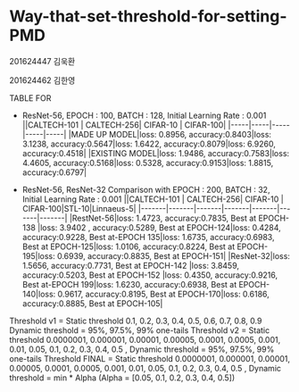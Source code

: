# Way-that-set-threshold-for-setting-PMD
 201624447 김욱환 
 
 201624462 김한영


TABLE FOR 
 * ResNet-56, EPOCH : 100, BATCH : 128, Initial Learning Rate : 0.001
     ||CALTECH-101 | CALTECH-256| CIFAR-10 | CIFAR-100|
     |-----|-----|-----|-----|-----|
     |MADE UP MODEL|loss: 0.8956, accuracy:0.8403|loss: 3.1238, accuracy:0.5647|loss: 1.6422, accuracy:0.8079|loss: 6.9260,  accuracy:0.4518|
     |EXISTING MODEL|loss: 1.9486, accuracy:0.7583|loss: 4.4605, accuracy:0.5168|loss: 0.5328, accuracy:0.9153|loss: 1.8815,  accuracy:0.6797|  
  
 * ResNet-56, ResNet-32 Comparison with EPOCH : 200, BATCH : 32, Initial Learning Rate : 0.001
      ||CALTECH-101 | CALTECH-256| CIFAR-10 | CIFAR-100|STL-10|Linnaeus-5|
      |-------|-------|-------|-------|-------|-------|-------|
      |RestNet-56|loss: 1.4723,  accuracy:0.7835, Best at EPOCH-138 |loss: 3.9402 ,  accuracy:0.5289, Best at EPOCH-124|loss: 0.4284, accuracy:0.9228, Best at-EPOCH 135|loss: 1.6735, accuracy:0.6983, Best at EPOCH-125|loss: 1.0106, accuracy:0.8224, Best at EPOCH-195|loss: 0.6939, accuracy:0.8835, Best at EPOCH-151|
      |ResNet-32|loss: 1.5656,  accuracy:0.7731, Best at EPOCH-142 |loss: 3.8459,  accuracy:0.5203, Best at EPOCH-152 |loss: 0.4350, accuracy:0.9216, Best at-EPOCH 199|loss: 1.6230, accuracy:0.6938, Best at EPOCH-140|loss: 0.9617, accuracy:0.8195, Best at EPOCH-170|loss: 0.6186, accuracy:0.8885, Best at EPOCH-105|

Threshold v1 = Static threshold 0.1, 0.2, 0.3, 0.4, 0.5, 0.6, 0.7, 0.8, 0.9 Dynamic threshold = 95%, 97.5%, 99% one-tails
Threshold v2 = Static threshold 0.0000001, 0.000001, 0.00001, 0.00005, 0.0001, 0.0005, 0.001, 0.01, 0.05, 0.1, 0.2, 0.3, 0.4, 0.5 , Dynamic threshold = 95%, 97.5%, 99% one-tails
Threshold FINAL = Static threshold 0.0000001, 0.000001, 0.00001, 0.00005, 0.0001, 0.0005, 0.001, 0.01, 0.05, 0.1, 0.2, 0.3, 0.4, 0.5 , Dynamic threshold = min * Alpha (Alpha = [0.05, 0.1, 0.2, 0.3, 0.4, 0.5])
